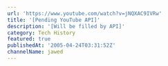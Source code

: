 ```yaml
---
url: 'https://www.youtube.com/watch?v=jNQXAC9IVRw'
title: '[Pending YouTube API]'
description: '[Will be filled by API]'
category: Tech History
featured: true
publishedAt: '2005-04-24T03:31:52Z'
channelName: jawed
---
```



